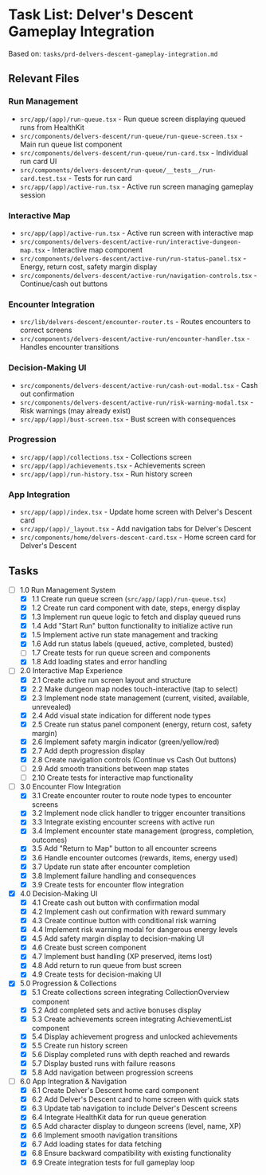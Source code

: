 # Task List: Delver's Descent Gameplay Integration

Based on: `tasks/prd-delvers-descent-gameplay-integration.md`

## Relevant Files

### Run Management

- `src/app/(app)/run-queue.tsx` - Run queue screen displaying queued runs from HealthKit
- `src/components/delvers-descent/run-queue/run-queue-screen.tsx` - Main run queue list component
- `src/components/delvers-descent/run-queue/run-card.tsx` - Individual run card UI
- `src/components/delvers-descent/run-queue/__tests__/run-card.test.tsx` - Tests for run card
- `src/app/(app)/active-run.tsx` - Active run screen managing gameplay session

### Interactive Map

- `src/app/(app)/active-run.tsx` - Active run screen with interactive map
- `src/components/delvers-descent/active-run/interactive-dungeon-map.tsx` - Interactive map component
- `src/components/delvers-descent/active-run/run-status-panel.tsx` - Energy, return cost, safety margin display
- `src/components/delvers-descent/active-run/navigation-controls.tsx` - Continue/cash out buttons

### Encounter Integration

- `src/lib/delvers-descent/encounter-router.ts` - Routes encounters to correct screens
- `src/components/delvers-descent/active-run/encounter-handler.tsx` - Handles encounter transitions

### Decision-Making UI

- `src/components/delvers-descent/active-run/cash-out-modal.tsx` - Cash out confirmation
- `src/components/delvers-descent/active-run/risk-warning-modal.tsx` - Risk warnings (may already exist)
- `src/app/(app)/bust-screen.tsx` - Bust screen with consequences

### Progression

- `src/app/(app)/collections.tsx` - Collections screen
- `src/app/(app)/achievements.tsx` - Achievements screen
- `src/app/(app)/run-history.tsx` - Run history screen

### App Integration

- `src/app/(app)/index.tsx` - Update home screen with Delver's Descent card
- `src/app/(app)/_layout.tsx` - Add navigation tabs for Delver's Descent
- `src/components/home/delvers-descent-card.tsx` - Home screen card for Delver's Descent

## Tasks

- [ ] 1.0 Run Management System
  - [x] 1.1 Create run queue screen (`src/app/(app)/run-queue.tsx`)
  - [x] 1.2 Create run card component with date, steps, energy display
  - [x] 1.3 Implement run queue logic to fetch and display queued runs
  - [x] 1.4 Add "Start Run" button functionality to initialize active run
  - [x] 1.5 Implement active run state management and tracking
  - [x] 1.6 Add run status labels (queued, active, completed, busted)
  - [ ] 1.7 Create tests for run queue screen and components
  - [x] 1.8 Add loading states and error handling

- [ ] 2.0 Interactive Map Experience
  - [x] 2.1 Create active run screen layout and structure
  - [x] 2.2 Make dungeon map nodes touch-interactive (tap to select)
  - [x] 2.3 Implement node state management (current, visited, available, unrevealed)
  - [x] 2.4 Add visual state indication for different node types
  - [x] 2.5 Create run status panel component (energy, return cost, safety margin)
  - [x] 2.6 Implement safety margin indicator (green/yellow/red)
  - [x] 2.7 Add depth progression display
  - [x] 2.8 Create navigation controls (Continue vs Cash Out buttons)
  - [ ] 2.9 Add smooth transitions between map states
  - [ ] 2.10 Create tests for interactive map functionality

- [ ] 3.0 Encounter Flow Integration
  - [x] 3.1 Create encounter router to route node types to encounter screens
  - [x] 3.2 Implement node click handler to trigger encounter transitions
  - [x] 3.3 Integrate existing encounter screens with active run
  - [x] 3.4 Implement encounter state management (progress, completion, outcomes)
  - [x] 3.5 Add "Return to Map" button to all encounter screens
  - [x] 3.6 Handle encounter outcomes (rewards, items, energy used)
  - [x] 3.7 Update run state after encounter completion
  - [x] 3.8 Implement failure handling and consequences
  - [x] 3.9 Create tests for encounter flow integration

- [x] 4.0 Decision-Making UI
  - [x] 4.1 Create cash out button with confirmation modal
  - [x] 4.2 Implement cash out confirmation with reward summary
  - [x] 4.3 Create continue button with conditional risk warning
  - [x] 4.4 Implement risk warning modal for dangerous energy levels
  - [x] 4.5 Add safety margin display to decision-making UI
  - [x] 4.6 Create bust screen component
  - [x] 4.7 Implement bust handling (XP preserved, items lost)
  - [x] 4.8 Add return to run queue from bust screen
  - [x] 4.9 Create tests for decision-making UI

- [x] 5.0 Progression & Collections
  - [x] 5.1 Create collections screen integrating CollectionOverview component
  - [x] 5.2 Add completed sets and active bonuses display
  - [x] 5.3 Create achievements screen integrating AchievementList component
  - [x] 5.4 Display achievement progress and unlocked achievements
  - [x] 5.5 Create run history screen
  - [x] 5.6 Display completed runs with depth reached and rewards
  - [x] 5.7 Display busted runs with failure reasons
  - [x] 5.8 Add navigation between progression screens

- [ ] 6.0 App Integration & Navigation
  - [x] 6.1 Create Delver's Descent home card component
  - [x] 6.2 Add Delver's Descent card to home screen with quick stats
  - [x] 6.3 Update tab navigation to include Delver's Descent screens
  - [x] 6.4 Integrate HealthKit data for run queue generation
  - [x] 6.5 Add character display to dungeon screens (level, name, XP)
  - [x] 6.6 Implement smooth navigation transitions
  - [x] 6.7 Add loading states for data fetching
  - [x] 6.8 Ensure backward compatibility with existing functionality
  - [x] 6.9 Create integration tests for full gameplay loop
